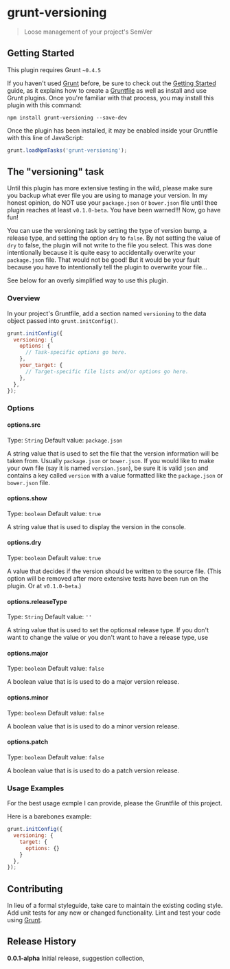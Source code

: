 # grunt-versioning

> Loose management of your project's SemVer

## Getting Started
This plugin requires Grunt `~0.4.5`

If you haven't used [Grunt](http://gruntjs.com/) before, be sure to check out the [Getting Started](http://gruntjs.com/getting-started) guide, as it explains how to create a [Gruntfile](http://gruntjs.com/sample-gruntfile) as well as install and use Grunt plugins. Once you're familiar with that process, you may install this plugin with this command:

```shell
npm install grunt-versioning --save-dev
```

Once the plugin has been installed, it may be enabled inside your Gruntfile with this line of JavaScript:

```js
grunt.loadNpmTasks('grunt-versioning');
```

## The "versioning" task
Until this plugin has more extensive testing in the wild, please make sure you backup what ever file you are using to manage your version. In my honest opinion, do NOT use your `package.json` or `bower.json` file until thee plugin reaches at least `v0.1.0-beta`. You have been warned!!! Now, go have fun!

You can use the versioning task by setting the type of version bump, a release type, and setting the option `dry` to `false`. By not setting the value of `dry` to false, the plugin will not write to the file you select. This was done intentionally because it is quite easy to accidentally overwrite your `package.json` file. That would not be good! But it would be your fault because you have to intentionally tell the plugin to overwrite your file...

See below for an overly simplified way to use this plugin.

### Overview
In your project's Gruntfile, add a section named `versioning` to the data object passed into `grunt.initConfig()`.

```js
grunt.initConfig({
  versioning: {
    options: {
      // Task-specific options go here.
    },
    your_target: {
      // Target-specific file lists and/or options go here.
    },
  },
});
```

### Options

#### options.src
Type: `String`
Default value: `package.json`

A string value that is used to set the file that the version information will be taken from. Usually `package.json` or `bower.json`. If you would like to make your own file (say it is named `version.json`), be sure it is valid `json` and contains a key called `version` with a value formatted like the `package.json` or `bower.json` file.

#### options.show
Type: `boolean`
Default value: `true`

A string value that is used to display the version in the console.

#### options.dry
Type: `boolean`
Default value: `true`

A value that decides if the version should be written to the source file. (This option will be removed after more extensive tests have been run on the plugin. Or at `v0.1.0-beta`.)

#### options.releaseType
Type: `String`
Default value: `''`

A string value that is used to set the optionsal release type. If you don't want to change the value or you don't want to have a release type, use

#### options.major
Type: `boolean`
Default value: `false`

A boolean value that is is used to do a major version release.

#### options.minor
Type: `boolean`
Default value: `false`

A boolean value that is is used to do a minor version release.

#### options.patch
Type: `boolean`
Default value: `false`

A boolean value that is is used to do a patch version release.

### Usage Examples
For the best usage exmple I can provide, please the Gruntfile of this project.

Here is a barebones example:

```js
grunt.initConfig({
  versioning: {
    target: {
      options: {}
    }
  },
});
```

## Contributing
In lieu of a formal styleguide, take care to maintain the existing coding style. Add unit tests for any new or changed functionality. Lint and test your code using [Grunt](http://gruntjs.com/).

## Release History
**0.0.1-alpha**  Initial release, suggestion collection,
